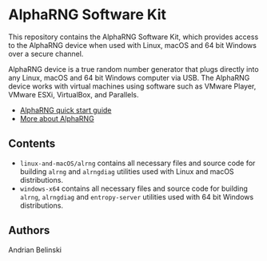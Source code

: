 # AlphaRNG Software Kit

This repository contains the AlphaRNG Software Kit, which provides access to the AlphaRNG device when used with Linux, macOS and 64 bit Windows
over a secure channel.

AlphaRNG device is a true random number generator that plugs directly into any Linux, macOS and 64 bit Windows computer via USB. 
The AlphaRNG device works with virtual machines using software such as VMware Player, VMware ESXi, VirtualBox, and Parallels. 

* [AlphaRNG quick start guide](https://tectrolabs.com/docs/alpharng/quick-start/)
* [More about AlphaRNG](https://tectrolabs.com/alpharng/)

## Contents

* `linux-and-macOS/alrng` contains all necessary files and source code for building `alrng` and `alrngdiag` utilities used with Linux and macOS distributions.
* `windows-x64` contains all necessary files and source code for building `alrng`, `alrngdiag` and `entropy-server` utilities used with 64 bit Windows distributions.


## Authors

Andrian Belinski 
